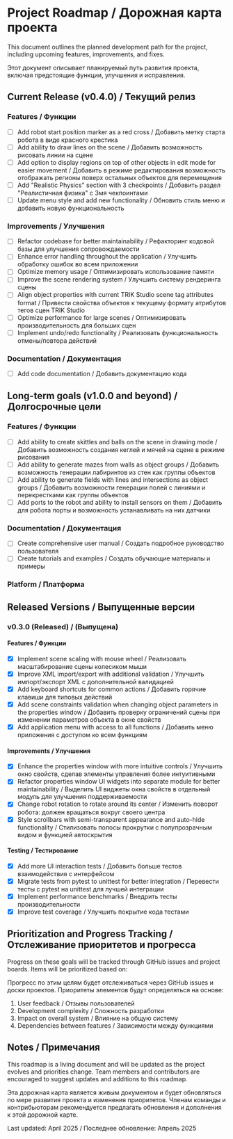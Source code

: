 # Project Roadmap / Дорожная карта проекта

This document outlines the planned development path for the project, including upcoming features, improvements, and fixes.

Этот документ описывает планируемый путь развития проекта, включая предстоящие функции, улучшения и исправления.

## Current Release (v0.4.0) / Текущий релиз

### Features / Функции
- [ ] Add robot start position marker as a red cross / Добавить метку старта робота в виде красного крестика
- [ ] Add ability to draw lines on the scene / Добавить возможность рисовать линии на сцене
- [ ] Add option to display regions on top of other objects in edit mode for easier movement / Добавить в режиме редактирования возможность отображать регионы поверх остальных объектов для перемещения
- [ ] Add "Realistic Physics" section with 3 checkpoints / Добавить раздел "Реалистичная физика" с 3мя чекпоинтами
- [ ] Update menu style and add new functionality / Обновить стиль меню и добавить новую функциональность

### Improvements / Улучшения
- [ ] Refactor codebase for better maintainability / Рефакторинг кодовой базы для улучшения сопровождаемости
- [ ] Enhance error handling throughout the application / Улучшить обработку ошибок во всем приложении
- [ ] Optimize memory usage / Оптимизировать использование памяти
- [ ] Improve the scene rendering system / Улучшить систему рендеринга сцены
- [ ] Align object properties with current TRIK Studio scene tag attributes format / Привести свойства объектов к текущему формату атрибутов тегов сцен TRIK Studio
- [ ] Optimize performance for large scenes / Оптимизировать производительность для больших сцен
- [ ] Implement undo/redo functionality / Реализовать функциональность отмены/повтора действий

### Documentation / Документация
- [ ] Add code documentation / Добавить документацию кода

## Long-term goals (v1.0.0 and beyond) / Долгосрочные цели

### Features / Функции
- [ ] Add ability to create skittles and balls on the scene in drawing mode / Добавить возможность создания кеглей и мячей на сцене в режиме рисования
- [ ] Add ability to generate mazes from walls as object groups / Добавить возможность генерации лабиринтов из стен как группы объектов
- [ ] Add ability to generate fields with lines and intersections as object groups / Добавить возможности генерации полей с линиями и перекрестками как группы объектов
- [ ] Add ports to the robot and ability to install sensors on them / Добавить для робота порты и возможность устанавливать на них датчики

### Documentation / Документация
- [ ] Create comprehensive user manual / Создать подробное руководство пользователя
- [ ] Create tutorials and examples / Создать обучающие материалы и примеры

### Platform / Платформа

## Released Versions / Выпущенные версии

### v0.3.0 (Released) / (Выпущена)

#### Features / Функции
- [x] Implement scene scaling with mouse wheel / Реализовать масштабирование сцены колесиком мыши
- [x] Improve XML import/export with additional validation / Улучшить импорт/экспорт XML с дополнительной валидацией
- [x] Add keyboard shortcuts for common actions / Добавить горячие клавиши для типовых действий
- [x] Add scene constraints validation when changing object parameters in the properties window / Добавить проверку ограничений сцены при изменении параметров объекта в окне свойств
- [x] Add application menu with access to all functions / Добавить меню приложения с доступом ко всем функциям

#### Improvements / Улучшения
- [x] Enhance the properties window with more intuitive controls / Улучшить окно свойств, сделав элементы управления более интуитивными
- [x] Refactor properties window UI widgets into separate module for better maintainability / Выделить UI виджеты окна свойств в отдельный модуль для улучшения поддерживаемости
- [x] Change robot rotation to rotate around its center / Изменить поворот робота: должен вращаться вокруг своего центра
- [x] Style scrollbars with semi-transparent appearance and auto-hide functionality / Стилизовать полосы прокрутки с полупрозрачным видом и функцией автоскрытия

#### Testing / Тестирование
- [x] Add more UI interaction tests / Добавить больше тестов взаимодействия с интерфейсом
- [x] Migrate tests from pytest to unittest for better integration / Перевести тесты с pytest на unittest для лучшей интеграции
- [x] Implement performance benchmarks / Внедрить тесты производительности
- [x] Improve test coverage / Улучшить покрытие кода тестами

## Prioritization and Progress Tracking / Отслеживание приоритетов и прогресса

Progress on these goals will be tracked through GitHub issues and project boards. Items will be prioritized based on:

Прогресс по этим целям будет отслеживаться через GitHub issues и доски проектов. Приоритеты элементов будут определяться на основе:

1. User feedback / Отзывы пользователей
2. Development complexity / Сложность разработки
3. Impact on overall system / Влияние на общую систему
4. Dependencies between features / Зависимости между функциями

## Notes / Примечания

This roadmap is a living document and will be updated as the project evolves and priorities change. Team members and contributors are encouraged to suggest updates and additions to this roadmap.

Эта дорожная карта является живым документом и будет обновляться по мере развития проекта и изменения приоритетов. Членам команды и контрибьюторам рекомендуется предлагать обновления и дополнения к этой дорожной карте.

Last updated: April 2025 / Последнее обновление: Апрель 2025 